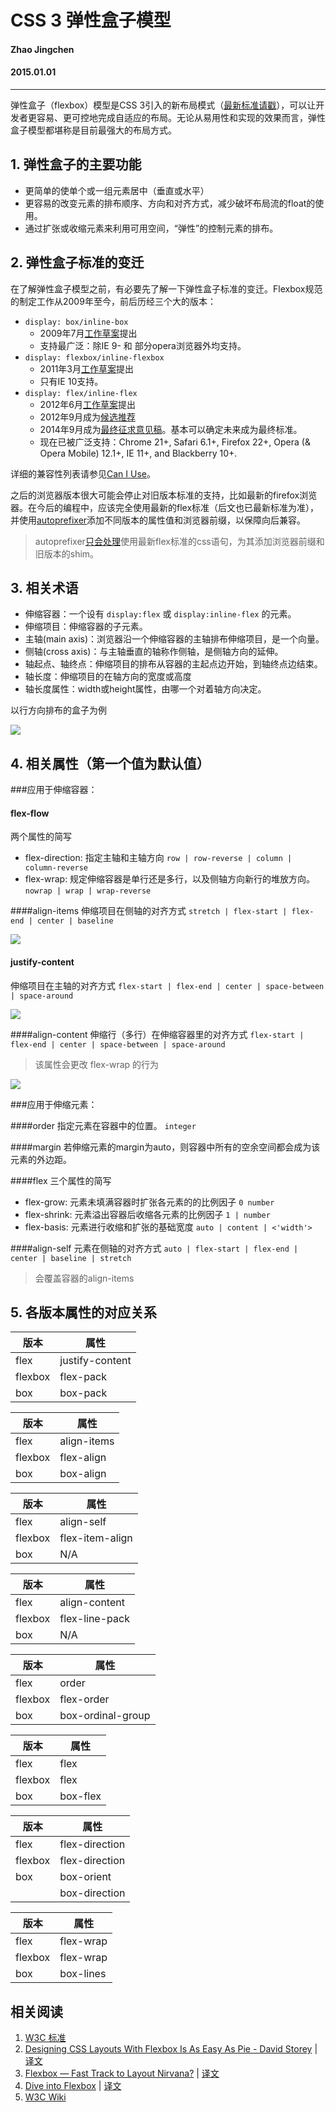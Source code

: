 CSS 3 弹性盒子模型
=======================
#### Zhao Jingchen
#### 2015.01.01
---------------

弹性盒子（flexbox）模型是CSS 3引入的新布局模式（[最新标准请戳](http://www.w3.org/TR/css3-flexbox/)），可以让开发者更容易、更可控地完成自适应的布局。无论从易用性和实现的效果而言，弹性盒子模型都堪称是目前最强大的布局方式。

## 1. 弹性盒子的主要功能
- 更简单的使单个或一组元素居中（垂直或水平）
- 更容易的改变元素的排布顺序、方向和对齐方式，减少破坏布局流的float的使用。
- 通过扩张或收缩元素来利用可用空间，“弹性”的控制元素的排布。

## 2. 弹性盒子标准的变迁
在了解弹性盒子模型之前，有必要先了解一下弹性盒子标准的变迁。Flexbox规范的制定工作从2009年至今，前后历经三个大的版本：

- `display: box/inline-box`
    - 2009年7月[工作草案](http://www.w3.org/TR/2009/WD-css3-flexbox-20090723/)提出
    - 支持最广泛：除IE 9- 和 部分opera浏览器外均支持。
- `display: flexbox/inline-flexbox`
    - 2011年3月[工作草案](http://www.w3.org/TR/2011/WD-css3-flexbox-20110322/)提出
    - 只有IE 10支持。
- `display: flex/inline-flex`
    - 2012年6月[工作草案](http://www.w3.org/TR/2012/WD-css3-flexbox-20120612/)提出
    - 2012年9月成为[候选推荐](http://www.w3.org/TR/2012/CR-css3-flexbox-20120918/)
    - 2014年9月成为[最终征求意见稿](http://www.w3.org/TR/2014/WD-css-flexbox-1-20140925/)。基本可以确定未来成为最终标准。
    - 现在已被广泛支持：Chrome 21+, Safari 6.1+, Firefox 22+, Opera (& Opera Mobile) 12.1+, IE 11+, and Blackberry 10+.

详细的兼容性列表请参见[Can I Use](http://caniuse.com/#feat=flexbox)。

之后的浏览器版本很大可能会停止对旧版本标准的支持，比如最新的firefox浏览器。在今后的编程中，应该完全使用最新的flex标准（后文也已最新标准为准），并使用[autoprefixer](https://github.com/postcss/autoprefixer)添加不同版本的属性值和浏览器前缀，以保障向后兼容。

> autoprefixer[只会处理](https://github.com/postcss/autoprefixer#why-doesnt-autoprefixer-support-display-box-box-align-etc)使用最新flex标准的css语句，为其添加浏览器前缀和旧版本的shim。


## 3. 相关术语
- 伸缩容器：一个设有 `display:flex` 或 `display:inline-flex` 的元素。
- 伸缩项目：伸缩容器的子元素。
- 主轴(main axis)：浏览器沿一个伸缩容器的主轴排布伸缩项目，是一个向量。
- 侧轴(cross axis)：与主轴垂直的轴称作侧轴，是侧轴方向的延伸。
- 轴起点、轴终点：伸缩项目的排布从容器的主起点边开始，到轴终点边结束。
- 轴长度：伸缩项目的在轴方向的宽度或高度
- 轴长度属性：width或height属性，由哪一个对着轴方向决定。

以行方向排布的盒子为例

![](http://www.w3.org/html/ig/zh/wiki/images/b/bf/Flex-direction-terms-new.zh-hans.png)

## 4. 相关属性（第一个值为默认值）

###应用于伸缩容器：

#### flex-flow
两个属性的简写
- flex-direction: 指定主轴和主轴方向 `row | row-reverse | column | column-reverse`
- flex-wrap: 规定伸缩容器是单行还是多行，以及侧轴方向新行的堆放方向。 `nowrap | wrap | wrap-reverse`

####align-items
伸缩项目在侧轴的对齐方式 `stretch | flex-start | flex-end | center | baseline`

![](http://www.w3.org/html/ig/zh/wiki/images/5/59/Flex-align.png)

#### justify-content
伸缩项目在主轴的对齐方式 `flex-start | flex-end | center | space-between | space-around`

![](http://www.w3.org/html/ig/zh/wiki/images/1/1b/Flex-pack-new.png)

####align-content
伸缩行（多行）在伸缩容器里的对齐方式 `flex-start | flex-end | center | space-between | space-around`

> 该属性会更改 flex-wrap 的行为

![](http://www.w3.org/html/ig/zh/wiki/images/9/97/Align-content-example.png)

###应用于伸缩元素：

####order
指定元素在容器中的位置。 `integer`

####margin
若伸缩元素的margin为auto，则容器中所有的空余空间都会成为该元素的外边距。

####flex
三个属性的简写
- flex-grow: 元素未填满容器时扩张各元素的的比例因子 `0 number`
- flex-shrink: 元素溢出容器后收缩各元素的比例因子 `1 | number`
- flex-basis: 元素进行收缩和扩张的基础宽度 `auto | content | <'width'>`

####align-self
元素在侧轴的对齐方式 `auto | flex-start | flex-end | center | baseline | stretch`

>会覆盖容器的align-items

## 5. 各版本属性的对应关系

|版本|属性|
| ----- | ------ |
|flex   |justify-content|flex-start|center|flex-end|space-between|space-around|
|flexbox|flex-pack|start|同上|end|justify|distribute|
|box    |box-pack|同上|同上|同上|同上|N/A|

|版本|属性|
| ----- | ------ |
|flex   |align-items|flex-start|center|flex-end|baseline|stretch|
|flexbox|flex-align|start|同上|end|同上|同上|
|box    |box-align|同上|同上|同上|同上|同上|同上|

|版本|属性|
| ----- | ------ |
|flex   |align-self|auto|flex-start|center|flex-end|baseline|stretch|
|flexbox|flex-item-align|同上|start|同上|end|同上|同上|
|box    |N/A|同上|同上|同上|同上|同上|同上|

|版本|属性|
| ----- | ------ |
|flex   |align-content|flex-start|center|flex-end|space-between|space-around|stretch|
|flexbox|flex-line-pack|start|同上|end|justify|distribute|stretch|
|box    |N/A|同上|同上|同上|同上|同上|同上|

|版本|属性|
| ----- | ------ |
|flex   |order|
|flexbox|flex-order|
|box    |box-ordinal-group|

|版本|属性|
| ----- | ------ |
|flex   |flex|flex-grow flex-shrink? or flex-basis
|flexbox|flex|pos-flex neg-flex? or preferred-size
|box    |box-flex| number

|版本|属性|
| ----- | ------ |
|flex   |flex-direction|row|row-reverse|column|column-reverse|
|flexbox|flex-direction|同上|同上|同上|同上|
|box    |box-orient|horizontal|horizontal|vertical|vertical|
||box-direction|normal|reverse|normal|reverse|

|版本|属性|
| ----- | ------ |
|flex   |flex-wrap|nowrap|wrap|wrap-reverse|
|flexbox|flex-wrap|同上|同上|同上|
|box    |box-lines|single|multiple|N/A|

## 相关阅读
1. [W3C 标准](http://www.w3.org/TR/css3-flexbox/)
2. [Designing CSS Layouts With Flexbox Is As Easy As Pie - David Storey](http://www.smashingmagazine.com/2013/05/22/centering-elements-with-flexbox/) | [译文](http://www.w3cplus.com/css3/designing-css-layout-with-flexbox.html)
3. [Flexbox — Fast Track to Layout Nirvana?](http://dev.opera.com/articles/view/flexbox-basics/) | [译文](http://www.w3cplus.com/css3/flexbox-basics.html)
4. [Dive into Flexbox](http://bocoup.com/weblog/dive-into-flexbox/) | [译文](http://www.w3cplus.com/blog/666.html)
5. [W3C Wiki](http://www.w3.org/html/ig/zh/wiki/Css3-flexbox/zh-hans)